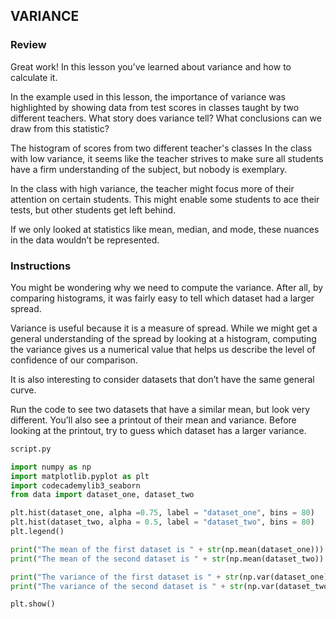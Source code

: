 ## VARIANCE

### Review

Great work! In this lesson you’ve learned about variance and how to calculate it.

In the example used in this lesson, the importance of variance was highlighted by showing data from test scores in classes taught by two different teachers. What story does variance tell? What conclusions can we draw from this statistic?

The histogram of scores from two different teacher's classes
In the class with low variance, it seems like the teacher strives to make sure all students have a firm understanding of the subject, but nobody is exemplary.

In the class with high variance, the teacher might focus more of their attention on certain students. This might enable some students to ace their tests, but other students get left behind.

If we only looked at statistics like mean, median, and mode, these nuances in the data wouldn’t be represented.

### Instructions

You might be wondering why we need to compute the variance. After all, by comparing histograms, it was fairly easy to tell which dataset had a larger spread.

Variance is useful because it is a measure of spread. While we might get a general understanding of the spread by looking at a histogram, computing the variance gives us a numerical value that helps us describe the level of confidence of our comparison.

It is also interesting to consider datasets that don’t have the same general curve.

Run the code to see two datasets that have a similar mean, but look very different. You’ll also see a printout of their mean and variance. Before looking at the printout, try to guess which dataset has a larger variance.
```python
script.py

import numpy as np
import matplotlib.pyplot as plt
import codecademylib3_seaborn
from data import dataset_one, dataset_two

plt.hist(dataset_one, alpha =0.75, label = "dataset_one", bins = 80)
plt.hist(dataset_two, alpha = 0.5, label = "dataset_two", bins = 80)
plt.legend()

print("The mean of the first dataset is " + str(np.mean(dataset_one)))
print("The mean of the second dataset is " + str(np.mean(dataset_two)) + "\n")

print("The variance of the first dataset is " + str(np.var(dataset_one)))
print("The variance of the second dataset is " + str(np.var(dataset_two)))

plt.show()
```
